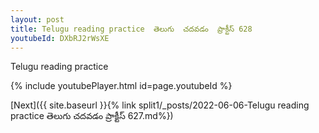 ```yaml
---
layout: post
title: Telugu reading practice  తెలుగు  చదవడం  ప్రాక్టీస్ 628
youtubeId: DXbRJ2rWsXE
---
```

 
 
Telugu reading practice
 
 
 
 
 


{% include youtubePlayer.html id=page.youtubeId %}
 
[Next]({{ site.baseurl }}{% link  split1/_posts/2022-06-06-Telugu reading practice  తెలుగు  చదవడం  ప్రాక్టీస్ 627.md%})
 
